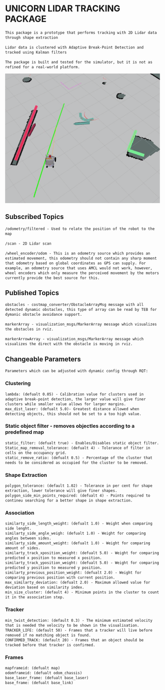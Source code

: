 # UNICORN LIDAR TRACKING PACKAGE

    This package is a prototype that performs tracking with 2D Lidar data through shape extraction

    Lidar data is clustered with Adaptive Break-Point Detection and tracked using Kalman filters  

    The package is built and tested for the simulator, but it is not as refined for a real-world platform.

![Unicorn](docs/tracking.png)

## Subscribed Topics

    /odometry/filtered - Used to relate the position of the robot to the map

    /scan - 2D Lidar scan 

    /wheel_encoder/odom - This is an odometry source which provides an estimated movement, this odometry should not contain any sharp moment that odometry based on global coordinates as GPS can supply. For example, an odometry source that uses AMCL would not work, however, wheel encoders which only measure the perceived movement by the motors currently provide the best source for this.

## Published Topics 

    obstacles - costmap_converter/ObstacleArrayMsg message with all detected dynamic obstacles, this type of array can be read by TEB for dymanic obstacle avoidance support. 

    markerArray - visualization_msgs/MarkerArray message which visualizes the obstacles in rviz.

    markerArrowArray - visualization_msgs/MarkerArray message which visualizes the direct with the obstacle is moving in rviz.


## Changeable Parameters 

    Parameters which can be adjusted with dynamic config through RQT:

### Clustering
    lambda: (defualt 0.05) - Calibration value for clusters used in adaptive break-point detection, the larger value will give finer clusters while smaller value allows for larger margins.
    max_dist_laser: (defualt 5.0)- Greatest distance allowed when detecting objects, this should not be set to a too high value.

### Static object filter -  removes objectles according to a predefined map
    static_filter: (defualt true) - Enables/Disables static object filter.
    Static_map_removal_tolerance: (defualt 4) - Tolerance of filter in cells on the occupancy grid.
    static_remove_ratio: (defualt 0.5) - Percentage of the cluster that needs to be considered as occupied for the cluster to be removed.
### Shape Extraction
    polygon_tolerance: (default 1.02) - Tolerance in per cent for shape extraction, lower tolerance will give finer shapes.
    polygon_side_min_points_required: (defualt 4) - Points required to contineu searching for a better shape in shape extraction.

### Association

    similarty_side_length_weight: (defualt 1.0) - Weight when comparing side lenght.
    similarty_side_angle_weigh: (defualt 1.0) - Weight for comparing angles between sides.
    similarty_side_amount_weight: (defualt 1.0) - Weight for comparing amount of sides.
    similarty_track_xposition_weight: (defualt 5.0) - Weight for comparing predicted x position to measured x position.
    similarty_track_yposition_weight: (defualt 5.0) - Weight for comparing predicted y position to measured y position.
    similarty_previous_position_weight: (defualt 2.0) - Weight for comparing previous position with current position.
    max_similarty_deviation: (defualt 2.0) - Maximum allowed value for deviation based on similarity index.
    min_size_cluster: (default 4) - Minimum points in the cluster to count it in the association step.

### Tracker

    min_twist_detection: (default 0.3) - The minimum estimated velocity that is needed the velocity to be shown in the visualisation.
    TRACKER_LIFE: (default 50) - Frames that a tracker will live before removed if no matching object is found.
    CONFIRMED_TRACK: (default 20) - Frames that an object should be tracked before that tracker is confirmed.

### Frames
    mapframeid: (defualt map)
    odomframeid: (defualt odom_chassis)
    base_laser_frame: (defualt base_laser)
    base_frame: (defualt base_link)